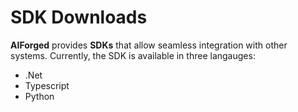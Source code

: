 ---
---

# SDK Downloads

**AIForged** provides **SDKs** that allow seamless integration with other systems. Currently, the SDK is available in three langauges:

* .Net
* Typescript
* Python


